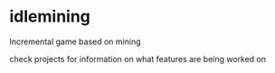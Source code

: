 # idlemining
Incremental game based on mining

check projects for information on what features are being worked on
